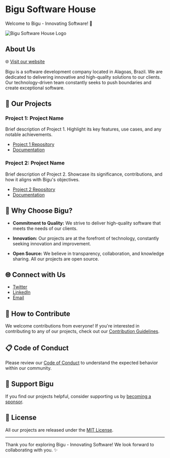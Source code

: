 # Bigu Software House

Welcome to Bigu - Innovating Software! 🚀

![Bigu Software House Logo](link_to_logo.png)

## About Us

🌐 [Visit our website](https://www.bigu.com.br)

Bigu is a software development company located in Alagoas, Brazil. We are dedicated to delivering innovative and high-quality solutions to our clients. Our technology-driven team constantly seeks to push boundaries and create exceptional software.

## 🚀 Our Projects

### Project 1: Project Name

Brief description of Project 1. Highlight its key features, use cases, and any notable achievements.

- [Project 1 Repository](https://github.com/bigu/project1)
- [Documentation](https://bigu.github.io/project1-docs/)

### Project 2: Project Name

Brief description of Project 2. Showcase its significance, contributions, and how it aligns with Bigu's objectives.

- [Project 2 Repository](https://github.com/bigu/project2)
- [Documentation](https://bigu.github.io/project2-docs/)

## 🌟 Why Choose Bigu?

- **Commitment to Quality:** We strive to deliver high-quality software that meets the needs of our clients.

- **Innovation:** Our projects are at the forefront of technology, constantly seeking innovation and improvement.

- **Open Source:** We believe in transparency, collaboration, and knowledge sharing. All our projects are open source.

## 🌐 Connect with Us

- [Twitter](https://twitter.com/bigu_software)
- [LinkedIn](https://www.linkedin.com/company/bigu-software)
- [Email](mailto:contact@bigu.com.br)

## 🤝 How to Contribute

We welcome contributions from everyone! If you're interested in contributing to any of our projects, check out our [Contribution Guidelines](CONTRIBUTING.md).

## 📋 Code of Conduct

Please review our [Code of Conduct](CODE_OF_CONDUCT.md) to understand the expected behavior within our community.

## 🙌 Support Bigu

If you find our projects helpful, consider supporting us by [becoming a sponsor](https://github.com/sponsors/bigu).

## 📃 License

All our projects are released under the [MIT License](LICENSE.md).

---

Thank you for exploring Bigu - Innovating Software! We look forward to collaborating with you. ✨
